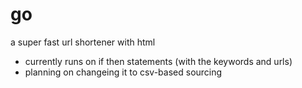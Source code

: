 # go
a super fast url shortener with html
- currently runs on if then statements (with the keywords and urls)
- planning on changeing it to csv-based sourcing
